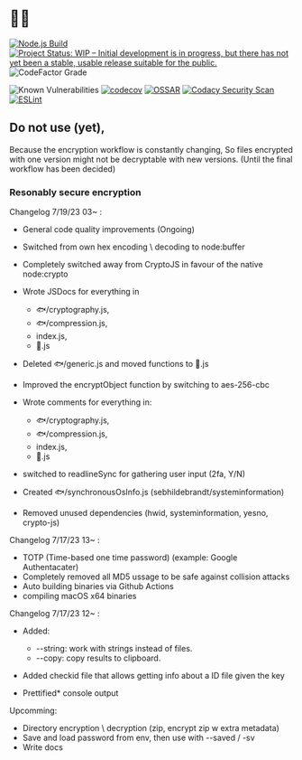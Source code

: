 # 🦈🔑

[![Node.js Build](https://github.com/lunar-gg/sharkkey/actions/workflows/Node.yml/badge.svg?branch=main)](https://github.com/lunar-gg/sharkkey/actions/workflows/Node.yml)
[![Project Status: WIP – Initial development is in progress, but there has not yet been a stable, usable release suitable for the public.](https://www.repostatus.org/badges/latest/wip.svg)](https://www.repostatus.org/#wip)
![CodeFactor Grade](https://img.shields.io/codefactor/grade/github/lunar-gg/sharkkey/main)

![Known Vulnerabilities](https://snyk.io/test/github/lunar-gg/sharkkey/badge.svg)
[![codecov](https://codecov.io/gh/lunar-gg/sharkkey/branch/main/graph/badge.svg?token=316VHCOLS6)](https://codecov.io/gh/lunar-gg/sharkkey)
[![OSSAR](https://github.com/lunar-gg/sharkkey/actions/workflows/ossar.yml/badge.svg)](https://github.com/lunar-gg/sharkkey/actions/workflows/ossar.yml)
[![Codacy Security Scan](https://github.com/lunar-gg/sharkkey/actions/workflows/codacy.yml/badge.svg)](https://github.com/lunar-gg/sharkkey/actions/workflows/codacy.yml)
[![ESLint](https://github.com/lunar-gg/sharkkey/actions/workflows/eslint.yml/badge.svg)](https://github.com/lunar-gg/sharkkey/actions/workflows/eslint.yml)

## Do not use (yet),

Because the encryption workflow is constantly changing,
So files encrypted with one version might not be decryptable with new versions.
(Until the final workflow has been decided)

### Resonably secure encryption

Changelog 7/19/23 03~ :
-   General code quality improvements (Ongoing)

-   Switched from own hex encoding \ decoding to node:buffer

-   Completely switched away from CryptoJS in favour of the native node:crypto

-   Wrote JSDocs for everything in
    - 🐟/cryptography.js,
    - 🐟/compression.js,
    - index.js,
    - 🦈.js

-   Deleted 🐟/generic.js and moved functions to 🦈.js

-   Improved the encryptObject function by switching to aes-256-cbc

-   Wrote comments for everything in:
    - 🐟/cryptography.js,
    - 🐟/compression.js,
    - index.js,
    - 🦈.js

-   switched to readlineSync for gathering user input (2fa, Y/N)

-   Created 🐟/synchronousOsInfo.js (sebhildebrandt/systeminformation)

-   Removed unused dependencies (hwid, systeminformation, yesno, crypto-js)

Changelog 7/17/23 13~ :
- TOTP (Time-based one time password) (example: Google Authentacater)
- Completely removed all MD5 ussage to be safe against collision attacks
- Auto building binaries via Github Actions
- compiling macOS x64 binaries

Changelog 7/17/23 12~ :
-   Added:
    - \--string: work with strings instead of files.
    - \--copy: copy results to clipboard.

-   Added checkid file that allows getting info about a ID file given the key

-   Prettified\* console output

Upcomming:
- Directory encryption \ decryption (zip, encrypt zip w extra metadata)
- Save and load password from env, then use with --saved / -sv
- Write docs
